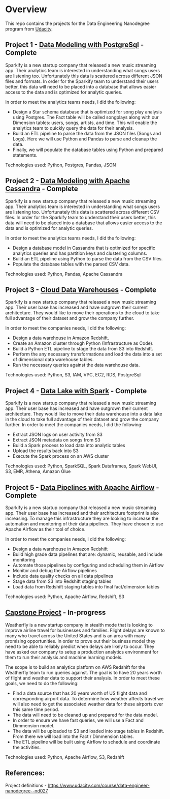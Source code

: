 # Overview

This repo contains the projects for the Data Engineering Nanodegree program from [Udacity](https://www.udacity.com/course/data-engineer-nanodegree--nd027).

## Project 1 - [Data Modeling with PostgreSql](https://github.com/aandersland/udacity-data-engineering-nanodegree/tree/master/data_modeling_postgresql) - Complete

Sparkify is a new startup company that released a new music streaming app. Their analytics team is interested in understanding what songs users are listening too. Unfortunately this data is scattered across different JSON files and formats. In order for the Sparkify team to understand their users better, this data will need to be placed into a database that allows easier access to the data and is optimized for analytic queries.

In order to meet the analytics teams needs, I did the following:
* Design a Star schema database that is optimized for song play analysis using Postgres. The Fact table will be called songplays along with our Dimension tables: users, songs, artists, and time. This will enable the analytics team to quickly query the data for their analysis.
* Build an ETL pipeline to parse the data from the JSON files (Songs and Logs). Here we will use Python and Pandas to parse and cleanup the data.
* Finally, we will populate the database tables using Python and prepared statements.

Technologies used: Python, Postgres, Pandas, JSON

## Project 2 - [Data Modeling with Apache Cassandra](https://github.com/aandersland/udacity-data-engineering-nanodegree/tree/master/data_modeling_apache_cassandra) - Complete
Sparkify is a new startup company that released a new music streaming app. Their analytics team is interested in understanding what songs users are listening too. Unfortunately this data is scattered across different CSV files. In order for the Sparkify team to understand their users better, this data will need to be placed into a database that allows easier access to the data and is optimized for analytic queries.

In order to meet the analytics teams needs, I did the following:
* Design a database model in Cassandra that is optimized for specific analytics queries and has partition keys and clustering columns. 
* Build an ETL pipeline using Python to parse the data from the CSV files.
* Populate the database tables with the parsed CSV data.

Technologies used: Python, Pandas, Apache Cassandra

## Project 3 - [Cloud Data Warehouses](https://github.com/aandersland/udacity-data-engineering-nanodegree/tree/master/cloud_data_warehouses) - Complete
Sparkify is a new startup company that released a new music streaming app. Their user base has increased and have outgrown their current architecture. They would like to move their operations to the cloud to take full advantage of their dataset and grow the company further.

In order to meet the companies needs, I did the following:
* Design a data warehouse in Amazon Redshift.
* Create an Amazon cluster through Python (Infrastructure as Code).
* Build a Python ETL pipeline to stage the data from S3 into Redshift.
* Perform the any necessary transformations and load the data into a set of dimensional data warehouse tables.
* Run the necessary queries against the data warehouse data.

Technologies used: Python, S3, IAM, VPC, EC2, RDS, PostgreSql


## Project 4 - [Data Lake with Spark](https://github.com/aandersland/udacity-data-engineering-nanodegree/tree/master/data_lake_spark) - Complete
Sparkify is a new startup company that released a new music streaming app. Their user base has increased and have outgrown their current architecture. They would like to move their data warehouse into a data lake in the cloud to take full advantage of their dataset and grow the company further.
In order to meet the companies needs, I did the following:
* Extract JSON logs on user activity from S3
* Extract JSON metadata on songs from S3 
* Build a Spark process to load data into analytic tables
* Upload the results back into S3
* Execute the Spark process on an AWS cluster

Technologies used: Python, SparkSQL, Spark Dataframes, Spark WebUI, S3, EMR, Athena, Amazon Glue


## Project 5 - [Data Pipelines with Apache Airflow](https://github.com/aandersland/udacity-data-engineering-nanodegree/tree/master/data_pipelines_apache_airflow) - Complete
Sparkify is a new startup company that released a new music streaming app. Their user base has increased and their architecture footprint is also increasing. To manage this infrastructure they are looking to increase the automation and monitoring of their data pipelines. They have chosen to use Apache Airflow as their tool of choice.

In order to meet the companies needs, I did the following:
* Design a data warehouse in Amazon Redshift
* Build high grade data pipelines that are: dynamic, reusable, and include monitoring
* Automate those pipelines by configuring and scheduling them in Airflow
* Monitor and debug the Airflow pipelines
* Include data quality checks on all data pipelines
* Stage data from S3 into Redshift staging tables
* Load data from Redshift staging tables into final fact/dimension tables

Technologies used: Python, Apache Airflow, Redshift, S3


## [Capstone Project](https://github.com/aandersland/udacity-data-engineering-nanodegree/tree/master/capstone_project) - In-progress
Weatherfly is a new startup company in stealth mode that is looking to improve airline travel for businesses and families. Flight delays are known to many who travel across the United States and is an area with many promising opportunities. In order to prove out their business model they need to be able to reliably predict when delays are likely to occur. They have asked our company to setup a production analytics environment for them to run their analysis and machine learning models.

The scope is to build an analytics platform on AWS Redshift for the Weatherfly team to run queries against. The goal is to have 20 years worth of flight and weather data to support their analysis. In order to meet these goals, we need to do the following:
* Find a data source that has 20 years worth of US flight data and corresponding airport data. To determine how weather affects travel we will also need to get the associated weather data for these airports over this same time period.
* The data will need to be cleaned up and prepared for the data model.
* In order to ensure we have fast queries, we will use a Fact and Dimmension model.
* The data will be uploaded to S3 and loaded into stage tables in Redshift. From there we will load into the Fact / Dimmension tables.
* The ETL pipeline will be built using Airflow to schedule and coordinate the activities.

Technologies used: Python, Apache Airflow, S3, Redshift

## References:
Project definitions - https://www.udacity.com/course/data-engineer-nanodegree--nd027
